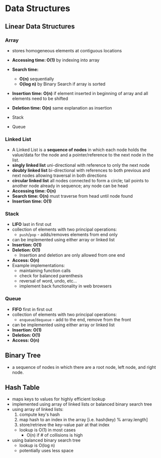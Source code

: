# Data Structures

## Linear Data Structures

### Array
* stores homogeneous elements at contiguous locations
* **Accessing time: O(1)** by indexing into array
* **Search time:** 
  * **O(n)** sequentially
  * **O(log n)** by Binary Search if array is sorted
* **Insertion time: O(n)** if element inserted in beginning of array and all elements need to be shifted
* **Deletion time: O(n)** same explanation as insertion

* Stack
* Queue

### Linked List
* A Linked List is a **sequence of nodes** in which each node holds the value/data for the node and a pointer/reference to the next node in the list. 
* **singly linked list** uni-directional with reference to only the next node
* **doubly linked list** bi-directional with references to both previous and next nodes allowing traversal in both directions
* **circular linked list** all nodes connected to form a circle; tail points to another node already in sequence; any node can be head
* **Accessing time: O(n)**
* **Search time: O(n)** must traverse from head until node found
* **Insertion time: O(1)**

### Stack
* **LIFO** last in first out
* collection of elements with two principal operations: 
  * `push`/`pop` - adds/removes elements from end only
* can be implemented using either array or linked list
* **Insertion: O(1)**
* **Deletion: O(1)**
  * Insertion and deletion are only allowed from one end
* **Access: O(n)**
* Example implementations: 
  * maintaining function calls
  * check for balanced parenthesis
  * reversal of word, undo, etc...
  * implement back functionality in web browsers

### Queue
* **FIFO** first in first out
* collection of elements with two principal operations:
  * `enqueue`/`dequeue` - add to the end, remove from the front
* can be implemented using either array or linked list
* **Insertion: O(1)**
* **Deletion: O(1)**
* **Access: O(n)**


## Binary Tree
* a sequence of nodes in which there are a root node, left node, and right node.

## Hash Table
* maps keys to values for highly efficient lookup
* implemented using array of linked lists or balanced binary search tree
* using array of linked lists:
  1. compute key's hash
  2. map hash to an index in the array [i.e. hash(key) % array.length]
  3. store/retrieve the key-value pair at that index
  * lookup is O(1) in most cases
    * O(n) if # of collisions is high
* using balanced binary search tree
  * lookup is O(log n)
  * potentially uses less space